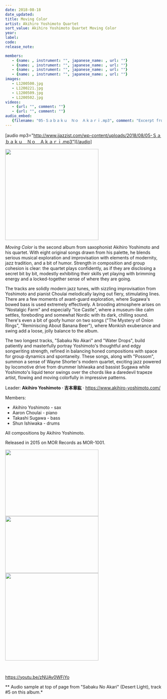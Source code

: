 ```yaml
---
date: 2018-08-18
date_updated: 
title: Moving Color
artist: Akihiro Yoshimoto Quartet
sort_value: Akihiro Yoshimoto Quartet Moving Color
year: 
label: 
code: 
release_note: 

members:
   - {name: , instrument: "", japanese_name: , url: ""}
   - {name: , instrument: "", japanese_name: , url: ""}
   - {name: , instrument: "", japanese_name: , url: ""}
   - {name: , instrument: "", japanese_name: , url: ""}
images: 
   - L1200500.jpg
   - L1200221.jpg
   - L1200509.jpg
   - L1200502.jpg
videos: 
   - {url: "", comment: ""}
   - {url: "", comment: ""}
audio_embed:
   {filename: "05-Ｓａｂａｋｕ　Ｎｏ　Ａｋａｒｉ.mp3", comment: "Excerpt from \"Sabaku No Akari\" (Desert Light), track #5 on this album:"}
---
```

[audio mp3="http://www.jjazzist.com/wp-content/uploads/2018/08/05-Ｓａｂａｋｕ　Ｎｏ　Ａｋａｒｉ.mp3"][/audio]

<a href="http://www.jjazzist.com/wp-content/uploads/2018/08/L1200500.jpg"><img class="alignright size-medium wp-image-2648" src="http://www.jjazzist.com/wp-content/uploads/2018/08/L1200500-300x293.jpg" alt="" width="300" height="293" /></a>

*Moving Color* is the second album from saxophonist Akihiro Yoshimoto and his quartet. With eight original songs drawn from his palette, he blends serious musical exploration and improvisation with elements of modernity, jazz tradition, and a bit of humor. Strength in composition and group cohesion is clear: the quartet plays confidently, as if they are disclosing a secret bit by bit, modestly exhibiting their skills yet playing with brimming energy and a locked-together sense of where they are going.

The tracks are solidly modern jazz tunes, with sizzling improvisation from Yoshimoto and pianist Choulai melodically laying out fiery, stimulating lines. There are a few moments of avant-guard exploration, where Sugawa's bowed bass is used extremely effectively. A brooding atmosphere arises on "Nostalgic Farm" and especially "Ice Castle", where a museum-like calm settles, foreboding and somewhat Nordic with its dark, chilling sound. There's even a bit of goofy humor on two songs ("The Mystery of Onion Rings", "Reminiscing About Banana Beer"), where Monkish exuberance and swing add a loose, jolly balance to the album.

The two longest tracks, "Sabaku No Akari" and "Water Drops", build patiently and masterfully portray Yoshimoto's thoughtful and edgy songwriting strength, refined in balancing honed compositions with space for group dynamics and spontaneity. These songs, along with "Possom", summon a sense of Wayne Shorter's modern quartet, exciting jazz powered by locomotive drive from drummer Ishiwaka and bassist Sugawa while Yoshimoto's liquid tenor swings over the chords like a daredevil trapeze artist, flowing and moving colorfully in impressive patterns.

Leader: <strong>Akihiro Yoshimoto · 吉本章紘</strong> · <a href="https://www.akihiro-yoshimoto.com/">https://www.akihiro-yoshimoto.com/</a>

Members:
<ul>
 	<li>Akihiro Yoshimoto - sax</li>
 	<li>Aaron Choulai - piano</li>
 	<li>Takashi Sugawa - bass</li>
 	<li>Shun Ishiwaka - drums</li>
</ul>
All compositions by Akihiro Yoshimoto.

Released in 2015 on MOR Records as MOR-1001.

<a href="http://www.jjazzist.com/wp-content/uploads/2018/08/L1200221.jpg"><img class="alignnone size-medium wp-image-2925" src="http://www.jjazzist.com/wp-content/uploads/2018/08/L1200221-300x214.jpg" alt="" width="300" height="214" /></a> <a href="http://www.jjazzist.com/wp-content/uploads/2018/08/L1200509.jpg"><img class="alignnone size-medium wp-image-2927" src="http://www.jjazzist.com/wp-content/uploads/2018/08/L1200509-300x183.jpg" alt="" width="300" height="183" /></a><a href="http://www.jjazzist.com/wp-content/uploads/2018/08/L1200502.jpg"><img class="alignnone size-medium wp-image-2926" src="http://www.jjazzist.com/wp-content/uploads/2018/08/L1200502-300x281.jpg" alt="" width="300" height="281" /></a>

&nbsp;

https://youtu.be/zNUAv0WFiYo

** Audio sample at top of page from "Sabaku No Akari" (Desert Light), track #5 on this album.*
